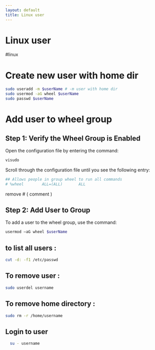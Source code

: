 ```yaml
---
layout: default
title: Linux user
---
```

# Linux user
#linux 

# Create new user with home dir
```bash
sudo useradd -m $userName # -m user with home dir
sudo usermod -aG wheel $userName
sudo passwd $userName
```
# Add user to wheel group

## Step 1: Verify the Wheel Group is Enabled
Open the configuration file by entering the command:

```bash
visudo
```

Scroll through the configuration file until you see the following entry:
```bash
## Allows people in group wheel to run all commands
# %wheel        ALL=(ALL)       ALL
```
remove # ( comment ) 

## Step 2: Add User to Group
To add a user to the wheel group, use the command:
```bash
usermod –aG wheel $userName
```

## to list all users :
```bash
cut -d: -f1 /etc/passwd
```

## To remove user :
```bash
sudo userdel username
```

## To remove home directory :
```bash
sudo rm -r /home/username
```

## Login to user
```bash 
  su - username
```
